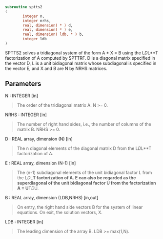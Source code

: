 ```fortran
subroutine sptts2
(
        integer n,
        integer nrhs,
        real, dimension( * ) d,
        real, dimension( * ) e,
        real, dimension( ldb, * ) b,
        integer ldb
)
```

SPTTS2 solves a tridiagonal system of the form
A * X = B
using the L*D*L**T factorization of A computed by SPTTRF.  D is a
diagonal matrix specified in the vector D, L is a unit bidiagonal
matrix whose subdiagonal is specified in the vector E, and X and B
are N by NRHS matrices.

## Parameters
N : INTEGER [in]
> The order of the tridiagonal matrix A.  N >= 0.

NRHS : INTEGER [in]
> The number of right hand sides, i.e., the number of columns
> of the matrix B.  NRHS >= 0.

D : REAL array, dimension (N) [in]
> The n diagonal elements of the diagonal matrix D from the
> L*D*L**T factorization of A.

E : REAL array, dimension (N-1) [in]
> The (n-1) subdiagonal elements of the unit bidiagonal factor
> L from the L*D*L**T factorization of A.  E can also be regarded
> as the superdiagonal of the unit bidiagonal factor U from the
> factorization A = U**T*D*U.

B : REAL array, dimension (LDB,NRHS) [in,out]
> On entry, the right hand side vectors B for the system of
> linear equations.
> On exit, the solution vectors, X.

LDB : INTEGER [in]
> The leading dimension of the array B.  LDB >= max(1,N).
